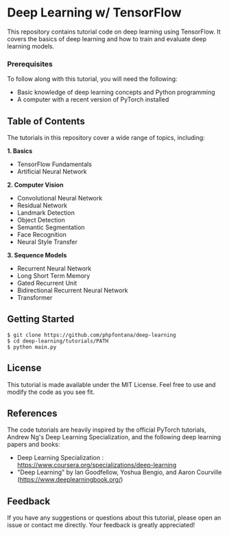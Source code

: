 # Deep Learning w/ TensorFlow
This repository contains tutorial code on deep learning using TensorFlow. It covers the basics of deep learning and how to train and evaluate deep learning models.

### Prerequisites

To follow along with this tutorial, you will need the following:

- Basic knowledge of deep learning concepts and Python programming
- A computer with a recent version of PyTorch installed


## Table of Contents
The tutorials in this repository cover a wide range of topics, including:

**1. Basics**
- TensorFlow Fundamentals
- Artificial Neural Network

**2. Computer Vision**
- Convolutional Neural Network
- Residual Network
- Landmark Detection
- Object Detection
- Semantic Segmentation
- Face Recognition
- Neural Style Transfer

**3. Sequence Models**
- Recurrent Neural Network
- Long Short Term Memory
- Gated Recurrent Unit 
- Bidirectional Recurrent Neural Network
- Transformer

## Getting Started

```
$ git clone https://github.com/phpfontana/deep-learning
$ cd deep-learning/tutorials/PATH
$ python main.py
```

## License

This tutorial is made available under the MIT License. Feel free to use and modify the code as you see fit.

## References

The code tutorials are heavily inspired by the official PyTorch tutorials, Andrew Ng's Deep Learning Specialization, and the following deep learning papers and books:
- Deep Learning Specialization : https://www.coursera.org/specializations/deep-learning
- "Deep Learning" by Ian Goodfellow, Yoshua Bengio, and Aaron Courville (https://www.deeplearningbook.org/)

## Feedback

If you have any suggestions or questions about this tutorial, please open an issue or contact me directly. Your feedback is greatly appreciated!
